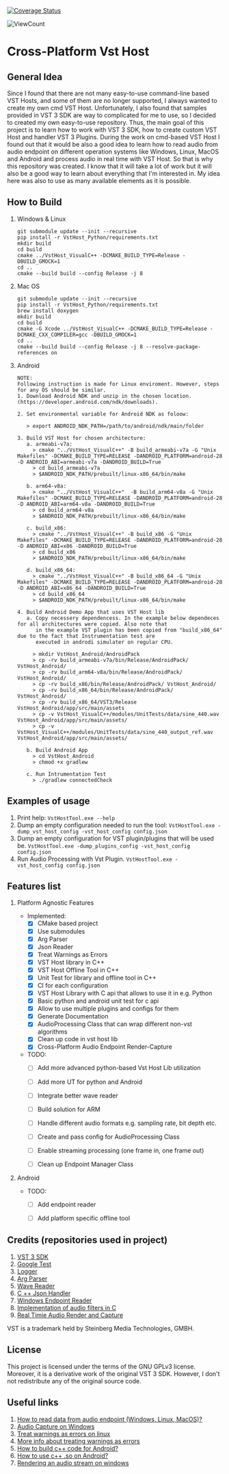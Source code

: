 [![Coverage Status](https://coveralls.io/repos/github/RinoReyns/CrossPlatformVstHost/badge.png?branch=main)](https://coveralls.io/github/RinoReyns/CrossPlatformVstHost?branch=main)

<p align="left">
    <img alt="ViewCount" src="https://views.whatilearened.today/views/github/CrossPlatformVstHost/github-clone-count-badge.svg">
</p>

# Cross-Platform Vst Host

## General Idea
Since I found that there are not many easy-to-use command-line based VST Hosts, and some of them are no longer supported,
 I always wanted to create my own cmd VST Host. Unfortunately, I also found that samples provided in VST 3 SDK are way 
to complicated for me to use, so I decided to created my own easy-to-use repository. Thus, the main goal of this project
 is to learn how to work with VST 3 SDK, how to create custom VST Host and handler VST 3 Plugins. During the work on 
cmd-based VST Host I found out that it would be also a good idea to learn how to read audio from audio endpoint on 
different operation systems like Windows, Linux, MacOS and Android and process audio in real time with VST Host. So that 
is why this repository was created. I know that it will take a lot of work but it will also be a good way to learn about
 everything that I'm interested in. My idea here was also to use as many available elements as it is possible.

## How to Build

1. Windows & Linux
    ```
    git submodule update --init --recursive
    pip install -r VstHost_Python/requirements.txt
    mkdir build
    cd build
    cmake ../VstHost_VisualC++ -DCMAKE_BUILD_TYPE=Release -DBUILD_GMOCK=1
    cd ..
    cmake --build build --config Release -j 8
    ```
2. Mac OS
    ```
    git submodule update --init --recursive
    pip install -r VstHost_Python/requirements.txt
    brew install doxygen
    mkdir build
    cd build
    cmake -G Xcode ../VstHost_VisualC++ -DCMAKE_BUILD_TYPE=Release -DCMAKE_CXX_COMPILER=gcc -DBUILD_GMOCK=1
    cd ..
    cmake --build build --config Release -j 8 --resolve-package-references on
    ```

3. Android
    ```
    NOTE:
    Following instruction is made for Linux enviroment. However, steps for any OS should be similar.
    1. Download Android NDK and unzip in the chosen location. (https://developer.android.com/ndk/downloads).
    
    2. Set environmental variable for Android NDK as foloow:
       
       > export ANDROID_NDK_PATH=/path/to/android/ndk/main/folder
    
    3. Build VST Host for chosen architecture:
       a. armeabi-v7a:
         > cmake "../VstHost_VisualC++" -B build_armeabi-v7a -G "Unix Makefiles" -DCMAKE_BUILD_TYPE=RELEASE -DANDROID_PLATFORM=android-28 -D ANDROID_ABI=armeabi-v7a -DANDROID_BUILD=True
         > cd build_armeabi-v7a
         > $ANDROID_NDK_PATH/prebuilt/linux-x86_64/bin/make
       
       b. arm64-v8a:
         > cmake "../VstHost_VisualC++"  -B build_arm64-v8a -G "Unix Makefiles" -DCMAKE_BUILD_TYPE=RELEASE -DANDROID_PLATFORM=android-28 -D ANDROID_ABI=arm64-v8a -DANDROID_BUILD=True
         > cd build_arm64-v8a
         > $ANDROID_NDK_PATH/prebuilt/linux-x86_64/bin/make
       
       c. build_x86:
         > cmake "../VstHost_VisualC++" -B build_x86 -G "Unix Makefiles" -DCMAKE_BUILD_TYPE=RELEASE -DANDROID_PLATFORM=android-28 -D ANDROID_ABI=x86 -DANDROID_BUILD=True
         > cd build_x86
         > $ANDROID_NDK_PATH/prebuilt/linux-x86_64/bin/make
       
       d. build_x86_64:
         > cmake "../VstHost_VisualC++" -B build_x86_64 -G "Unix Makefiles" -DCMAKE_BUILD_TYPE=RELEASE -DANDROID_PLATFORM=android-28 -D ANDROID_ABI=x86_64 -DANDROID_BUILD=True
         > cd build_x86_64
         > $ANDROID_NDK_PATH/prebuilt/linux-x86_64/bin/make

    4. Build Android Demo App that uses VST Host lib
       a. Copy necessery dependencess. In the example below dependeces for all architectures were copied. Also note that
          in the example VST plugin has been copied from "build_x86_64" due to the fact that Instrumentation test are 
          executed in androdi simulater on regular CPU.
   
         > mkdir VstHost_Android/AndroidPack
         > cp -rv build_armeabi-v7a/bin/Release/AndroidPack/ VstHost_Android/
         > cp -rv build_arm64-v8a/bin/Release/AndroidPack/ VstHost_Android/
         > cp -rv build_x86/bin/Release/AndroidPack/ VstHost_Android/
         > cp -rv build_x86_64/bin/Release/AndroidPack/ VstHost_Android/
         > cp -rv build_x86_64/VST3/Release VstHost_Android/app/src/main/assets
         > cp -v VstHost_VisualC++/modules/UnitTests/data/sine_440.wav VstHost_Android/app/src/main/assets/
         > cp -v VstHost_VisualC++/modules/UnitTests/data/sine_440_output_ref.wav VstHost_Android/app/src/main/assets/
       
       b. Build Android App
         > cd VstHost_Android
         > chmod +x gradlew
       
       c. Run Intrumentation Test
         > ./gradlew connectedCheck
    ```
## Examples of usage
  1. Print help:
    ```
     VstHostTool.exe --help
    ```
  1. Dump an empty configuration needed to run the tool:
    ```VstHostTool.exe -dump_vst_host_config -vst_host_config config.json```
  1. Dump an empty configuration for VST plugin/plugins that will be used be.
    ```VstHostTool.exe -dump_plugins_config -vst_host_config config.json```
  1. Run Audio Processing with Vst Plugin.
    ```VstHostTool.exe -vst_host_config config.json```

## Features list
1. Platform Agnostic Features
    - Implemented:
      - [x] CMake based project
      - [x] Use submodules
      - [x] Arg Parser
      - [X] Json Reader 
      - [x] Treat Warnings as Errors
      - [x] VST Host library in C++
      - [x] VST Host Offline Tool in C++
      - [x] Unit Test for library and offline tool in C++
      - [x] CI for each configuration
      - [x] VST Host Library with C api that allows to use it in e.g. Python
      - [x] Basic python and android unit test for c api
      - [x] Allow to use multiple plugins and configs for them
      - [x] Generate Documentation
      - [x] AudioProcessing Class that can wrap different non-vst algorithms
      - [x] Clean up code in vst host lib
      - [x] Cross-Platform Audio Endpoint Render-Capture
    - TODO:
      - [ ] Add more advanced python-based Vst Host Lib utilization
      - [ ] Add more UT for python and Android
      - [ ] Integrate better wave reader
      - [ ] Build solution for ARM
      - [ ] Handle different audio formats e.g. sampling rate, bit depth etc.
      - [ ] Create and pass config for AudioProcessing Class
      - [ ] Enable streaming processing (one frame in, one frame out) 
      - [ ] Clean up Endpoint Manager Class
 

1. Android

    - TODO:
      - [ ] Add endpoint reader
      - [ ] Add platform specific offline tool


## Credits (repositories used in project)
1. [VST 3 SDK](https://github.com/steinbergmedia/vst3sdk)
1. [Google Test](https://github.com/google/googletest)
1. [Logger](https://github.com/amrayn/easyloggingpp)
1. [Arg Parser](https://github.com/p-ranav/argparse)
1. [Wave Reader](https://github.com/audionamix/wave)
1. [C ++ Json Handler](https://github.com/nlohmann/json)
1. [Windows Endpoint Reader](https://github.com/mofo7777/Stackoverflow/tree/master/WasapiCapture)
1. [Implementation of audio filters in C](https://github.com/adis300/filter-c)
1. [Real Timie Audio Render and Capture](https://github.com/thestk/rtaudio)

VST is a trademark held by Steinberg Media Technologies, GMBH.

## License
This project is licensed under the terms of the GNU GPLv3 license. Moreover, it is a derivative work of the original 
VST 3 SDK. However, I don't not redistribute any of the original source code.

## Useful links
1. [How to read data from audio endpoint (Windows, Linux, MacOS)?](https://github.com/MicrosoftDocs/azure-docs/blob/main/articles/cognitive-services/Speech-Service/how-to-select-audio-input-devices.md)
1. [Audio Capture on Windows](https://graphics.stanford.edu/~mdfisher/Code/Engine/AudioCapture.cpp)
1. [Treat warnings as errors on linux](https://stackoverflow.com/questions/3378560/how-to-disable-gcc-warnings-for-a-few-lines-of-code)
1. [More info about treating warnings as errors](https://www.foonathan.net/2018/10/cmake-warnings/)
1. [How to build c++ code for Android?](https://stackoverflow.com/questions/67729247/build-cmake-library-without-android-studio-by-command-line-or-gui/67729248#67729248)
1. [How to use c++ .so on Android?](https://github.com/android/ndk-samples/tree/master/hello-libs)
1. [Rendering an audio stream on windows](https://docs.microsoft.com/en-us/windows/win32/coreaudio/rendering-a-stream)
